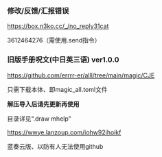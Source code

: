 ### 修改/反馈/汇报错误

https://box.n3ko.cc/_/no_reply31cat

3612464276（需使用.send指令）

### 旧版手册呪文(中日英三语) ver1.0.0

https://github.com/errrr-er/alll/tree/main/magic/CJE

只需下载本体、即magic_all.toml文件

**解压导入后请先更新再使用**

目录详见“.draw mhelp”

https://wwye.lanzoup.com/iohw92ihoikf

蓝奏云版、以防有人无法使用github
